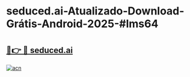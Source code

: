 # seduced.ai-Atualizado-Download-Grátis-Android-2025-#lms64

# <h2><a href="https://ainizakaria.my?title=seduced.ai&ref=24M">🔗👉 🔴 seduced.ai</a></h2>

[![acn](https://github.com/user-attachments/assets/0f9c940e-d8b0-45ae-aac7-cd30a18b3e1c)](https://ainizakaria.my?title=seduced.ai&ref=24M)

